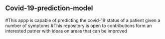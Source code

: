 ## Covid-19-prediction-model
#This appp is capable of predicting the covid-19 status of a patient given a number of symptoms 
#This repository is open to contributions form an interested patner with ideas on areas that can be improved
